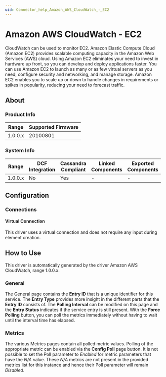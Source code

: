 ```yaml
---
uid: Connector_help_Amazon_AWS_CloudWatch_-_EC2
---
```


# Amazon AWS CloudWatch - EC2

CloudWatch can be used to monitor EC2. Amazon Elastic Compute Cloud (Amazon EC2) provides scalable computing capacity in the Amazon Web Services (AWS) cloud. Using Amazon EC2 eliminates your need to invest in hardware up front, so you can develop and deploy applications faster. You can use Amazon EC2 to launch as many or as few virtual servers as you need, configure security and networking, and manage storage. Amazon EC2 enables you to scale up or down to handle changes in requirements or spikes in popularity, reducing your need to forecast traffic.

## About

### Product Info

| **Range** | **Supported Firmware** |
|-----------|------------------------|
| 1.0.0.x   | 20100801               |

### System Info

| **Range** | **DCF Integration** | **Cassandra Compliant** | **Linked Components** | **Exported Components** |
|-----------|---------------------|-------------------------|-----------------------|-------------------------|
| 1.0.0.x   | No                  | Yes                     | \-                    | \-                      |

## Configuration

### Connections

#### Virtual Connection

This driver uses a virtual connection and does not require any input during element creation.

## How to Use

This driver is automatically generated by the driver Amazon AWS CloudWatch, range 1.0.0.x.

### General

The General page contains the **Entry ID** that is a unique identifier for this service. The **Entry Type** provides more insight in the different parts that the **Entry ID** consists of. The **Polling Interval** can be modified on this page and the **Entry Status** indicates if the service entry is still present. With the **Force Polling** button, you can poll the metrics immediately without having to wait until the interval time has elapsed.

### Metrics

The various Metrics pages contain all polled metric values. Polling of the appropriate metric can be enabled via the **Config Poll** page button. It is not possible to set the Poll parameter to *Enabled* for metric parameters that have the *N/A* value. These *N/A* metrics are not present in the provided metrics list for this instance and hence their Poll parameter will remain *Disabled*.
